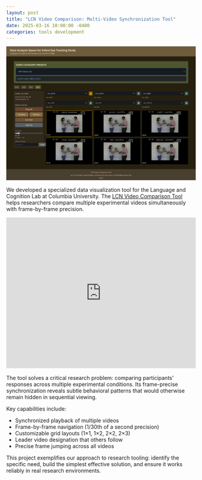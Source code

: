 ```yaml
---
layout: post
title: "LCN Video Comparison: Multi-Video Synchronization Tool"
date: 2025-03-16 10:00:00 -0400
categories: tools development
---
```


![LCN Video Comparison Tool Screenshot](/media/eir-data-visualization.png)

We developed a specialized data visualization tool for the Language and Cognition Lab at Columbia University. The [LCN Video Comparison Tool](https://yurigushiken.github.io/LCN-video-viewer/) helps researchers compare multiple experimental videos simultaneously with frame-by-frame precision.

<iframe width="100%" height="400" src="https://www.youtube.com/embed/LjDz26i2shU" frameborder="0" allow="accelerometer; autoplay; clipboard-write; encrypted-media; gyroscope; picture-in-picture" allowfullscreen></iframe>

The tool solves a critical research problem: comparing participants' responses across multiple experimental conditions. Its frame-precise synchronization reveals subtle behavioral patterns that would otherwise remain hidden in sequential viewing.

Key capabilities include:
- Synchronized playback of multiple videos
- Frame-by-frame navigation (1/30th of a second precision)
- Customizable grid layouts (1×1, 1×2, 2×2, 2×3)
- Leader video designation that others follow
- Precise frame jumping across all videos

This project exemplifies our approach to research tooling: identify the specific need, build the simplest effective solution, and ensure it works reliably in real research environments. 